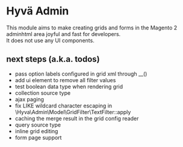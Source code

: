 # Hyvä Admin

This module aims to make creating grids and forms in the Magento 2 adminhtml area joyful and fast for developers.  
It does not use any UI components.


## next steps (a.k.a. todos)

* pass option labels configured in grid xml through __()
* add ui element to remove all filter values
* test boolean data type when rendering grid
* collection source type
* ajax paging
* fix LIKE wildcard character escaping in
  \Hyva\Admin\Model\GridFilter\TextFilter::apply
* caching the merge result in the grid config reader
* query source type
* inline grid editing
* form page support
